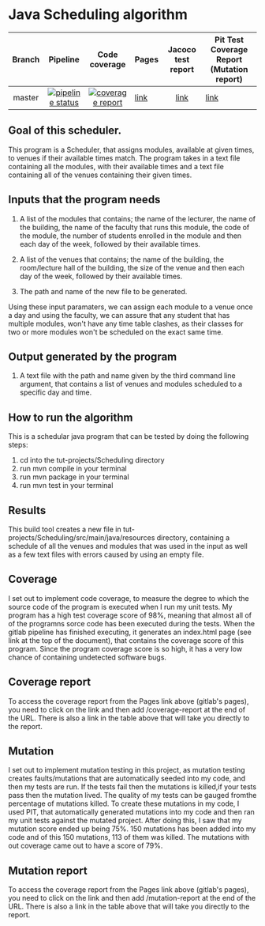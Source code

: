 # Java Scheduling algorithm

| Branch |                                                                                                         Pipeline                                                                                                         |                                                                                                       Code coverage                                                                                                      | Pages                                                                                              |                                                              Jacoco test report                                                              | Pit Test Coverage Report (Mutation report)                                                                                               |
|:------:|:------------------------------------------------------------------------------------------------------------------------------------------------------------------------------------------------------------------------:|:------------------------------------------------------------------------------------------------------------------------------------------------------------------------------------------------------------------------:|----------------------------------------------------------------------------------------------------|:--------------------------------------------------------------------------------------------------------------------------------------------:|------------------------------------------------------------------------------------------------------------------------------------------|
| master | [ ![ pipeline status ]( https://git.cs.sun.ac.za/Computer-Science/rw344/2023/24923273-cs344-tuts/badges/main/pipeline.svg ) ]( https://git.cs.sun.ac.za/Computer-Science/rw344/2023/24923273-cs344-tuts/-/commits/main ) | [ ![ coverage report ]( https://git.cs.sun.ac.za/Computer-Science/rw344/2023/24923273-cs344-tuts/badges/main/coverage.svg ) ]( https://git.cs.sun.ac.za/Computer-Science/rw344/2023/24923273-cs344-tuts/-/commits/main ) | [   link   ](   https://git.cs.sun.ac.za/Computer-Science/rw344/2023/24923273-cs344-tuts/pages   ) | [     link     ](     https://computer-science.pages.cs.sun.ac.za/rw344/2023/24923273-cs344-tuts/coverage-report/Scheduling/index.html     ) | [    link    ](    https://computer-science.pages.cs.sun.ac.za/rw344/2023/24923273-cs344-tuts/mutation-report/Scheduling/index.html    ) |

## Goal of this scheduler.

This program is a Scheduler, that assigns modules, available at given times, to venues if their available times match. The program takes in a text file containing all the modules, with their available times and a text file containing all of the venues containing their given times.

## Inputs that the program needs

1. A list of the modules that contains; the name of the lecturer, the name of the building, the name of the faculty that runs this module, the code of the module, the number of students enrolled in the module and then each day of the week, followed by their available times.

2. A list of the venues that contains; the name of the building, the room/lecture hall of the building, the size of the venue and then each day of the week, followed by their available times.

3. The path and name of the new file to be generated.

Using these input paramaters, we can assign each module to a venue once a day and using the faculty, we can assure that any student that has multiple modules, won't have any time table clashes, as their classes for two or more modules won't be scheduled on the exact same time.

## Output generated by the program

1. A text file with the path and name given by the third command line argument, that contains a list of venues and modules scheduled to a specific day and time.

## How to run the algorithm

This is a schedular java program that can be tested by doing the following
steps:

1. cd into the tut-projects/Scheduling directory
2. run mvn compile in your terminal
3. run mvn package in your terminal
4. run mvn test in your terminal

## Results

This build tool creates a new file in tut-projects/Scheduling/src/main/java/resources directory,
containing a schedule of all the venues and modules that was used in the input
as well as a few text files with errors caused by using an empty file.

## Coverage

I set out to implement code coverage, to measure the degree to which the source code of the program is executed when I run my unit tests. My program has a high test coverage score of 98%, meaning that almost all of of the programns sorce code has been executed during the tests. When the gitlab pipeline has finished executing, it generates an index.html page (see link at the top of the document), that contains the coverage score of this program. Since the program coverage score is so high, it has a very low chance of containing undetected software bugs.

## Coverage report

To access the coverage report from the Pages link above (gitlab's pages), you need to click on the link and then add /coverage-report at the end of the URL. There is also a link in the table above that will take you directly to the report.

## Mutation

I set out to implement mutation testing in this project, as mutation testing creates faults/mutations that are automatically seeded into my code, and then my tests are run. If the tests fail then the mutations is killed,if your tests pass then the mutation lived. The quality of my tests can be gauged fromthe percentage of mutations killed. To create these mutations in my code, I used PIT, that automatically generated mutations into my code and then ran my unit tests against the mutated project. After doing this, I saw that my mutation score ended up being 75%. 150 mutations has been added into my code and of this 150 mutations, 113 of them was killed. The mutations with out coverage came out to have a score of 79%.

## Mutation report

To access the coverage report from the Pages link above (gitlab's pages), you need to click on the link and then add /mutation-report at the end of the URL. There is also a link in the table above that will take you directly to the report.